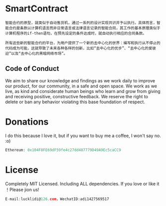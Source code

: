 # SmartContract
```solity
智能合约的原型，就类似于自动售货机，通过一系列的设计实现共识并予以执行。具体而言，智能合约是条款以计算机语言而非日常语言或法律语言记录的智能合同，其工作的基本原理类似于计算机程序的if-then语句，在预先设定的条件达成时，就自动执行相应的合同条款。

所有这些新的智能合约的平台，为用户提供了一个新的去中心化的世界：编写和执行从不停止的代码成为可能，这就导致了未来各种各样的创新，比如“去中心化的优步”、“去中心化的爱彼迎”以及“去中心化的黑暗网络市场”。
```
## Code of Conduct

We aim to share our knowledge and findings as we work daily to improve our product, for our community, in a safe and open space. We work as we live, as kind and considerate human beings who learn and grow from giving and receiving positive, constructive feedback. We reserve the right to delete or ban any behavior violating this base foundation of respect.

# Donations

I do this because I love it, but if you want to buy me a coffee, I won't say no. :o)
```php
Ethereum: 0x104F8FE69dF59fe4c27dd487779D49A9Ec5caCC9
```
# License

Completely MIT Licensed. Including ALL dependencies. If you love or like it ！Please jion us!
```go
E-mail:lucklidi@126.com，WechatID:adi1427569517
```
